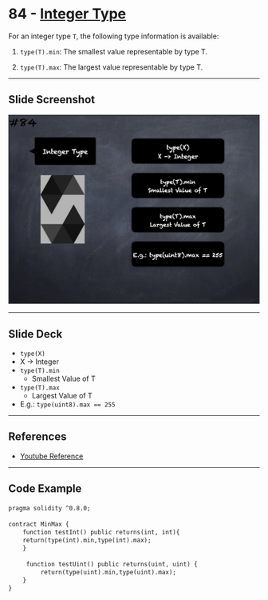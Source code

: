 # 84 - [Integer Type](Integer%20Type.md)
For an integer type `T`, the following type information is available:

1. `type(T).min`: The smallest value representable by type T.
    
2. `type(T).max`: The largest value representable by type T.

___
## Slide Screenshot
![084.png](../../images/solidity101/084.png)
___
## Slide Deck
- `type(X)`
- X -> Integer
- `type(T).min`
	- Smallest Value of T
- `type(T).max`
	- Largest Value of T
- E.g.: `type(uint8).max == 255`
___
## References
- [Youtube Reference](https://youtu.be/_oN7XuyhoZA?t=223)
___
## Code Example
```
pragma solidity ^0.8.0;

contract MinMax {
    function testInt() public returns(int, int){
    return(type(int).min,type(int).max);
    }
    
     function testUint() public returns(uint, uint) {
         return(type(uint).min,type(uint).max);
    }
}
```
